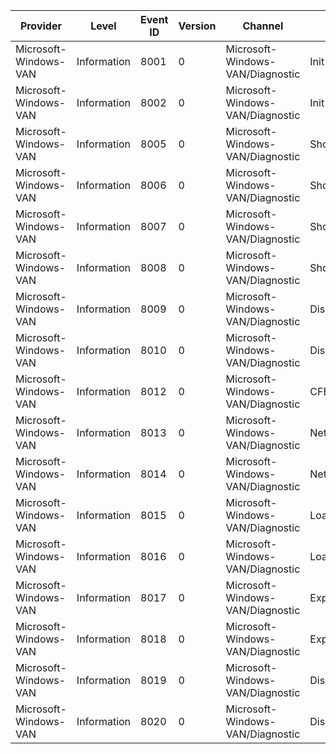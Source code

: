 Provider               |  Level        |  Event ID  |  Version  |  Channel                           |  Task                     |  Opcode  |  Keyword               |  Message
-----------------------|---------------|------------|-----------|------------------------------------|---------------------------|----------|------------------------|---------
Microsoft-Windows-VAN  |  Information  |  8001      |  0        |  Microsoft-Windows-VAN/Diagnostic  |  Init                     |  Start   |                        |
Microsoft-Windows-VAN  |  Information  |  8002      |  0        |  Microsoft-Windows-VAN/Diagnostic  |  Init                     |  Stop    |                        |
Microsoft-Windows-VAN  |  Information  |  8005      |  0        |  Microsoft-Windows-VAN/Diagnostic  |  ShowFlyoutFromTray       |  Start   |                        |
Microsoft-Windows-VAN  |  Information  |  8006      |  0        |  Microsoft-Windows-VAN/Diagnostic  |  ShowFlyoutFromTray       |  Stop    |                        |
Microsoft-Windows-VAN  |  Information  |  8007      |  0        |  Microsoft-Windows-VAN/Diagnostic  |  ShowCFE                  |  Start   |  VAN-Performance       |
Microsoft-Windows-VAN  |  Information  |  8008      |  0        |  Microsoft-Windows-VAN/Diagnostic  |  ShowCFE                  |  Stop    |                        |
Microsoft-Windows-VAN  |  Information  |  8009      |  0        |  Microsoft-Windows-VAN/Diagnostic  |  Disconnect               |  Start   |                        |
Microsoft-Windows-VAN  |  Information  |  8010      |  0        |  Microsoft-Windows-VAN/Diagnostic  |  Disconnect               |  Stop    |                        |
Microsoft-Windows-VAN  |  Information  |  8012      |  0        |  Microsoft-Windows-VAN/Diagnostic  |  CFEConnectFlowFinished   |          |  VAN-Performance       |
Microsoft-Windows-VAN  |  Information  |  8013      |  0        |  Microsoft-Windows-VAN/Diagnostic  |  NetworkStatus_Limited    |          |  VAN-Performance Aoac  |
Microsoft-Windows-VAN  |  Information  |  8014      |  0        |  Microsoft-Windows-VAN/Diagnostic  |  NetworkStatus_Connected  |          |  VAN-Performance Aoac  |
Microsoft-Windows-VAN  |  Information  |  8015      |  0        |  Microsoft-Windows-VAN/Diagnostic  |  LoadPreCFE               |  Start   |  VAN-Performance       |
Microsoft-Windows-VAN  |  Information  |  8016      |  0        |  Microsoft-Windows-VAN/Diagnostic  |  LoadPreCFE               |  Stop    |  VAN-Performance       |
Microsoft-Windows-VAN  |  Information  |  8017      |  0        |  Microsoft-Windows-VAN/Diagnostic  |  ExpandNetwork            |  Start   |  VAN-Performance       |
Microsoft-Windows-VAN  |  Information  |  8018      |  0        |  Microsoft-Windows-VAN/Diagnostic  |  ExpandNetwork            |  Stop    |  VAN-Performance       |
Microsoft-Windows-VAN  |  Information  |  8019      |  0        |  Microsoft-Windows-VAN/Diagnostic  |  DisplayContextMenu       |  Start   |  VAN-Performance       |
Microsoft-Windows-VAN  |  Information  |  8020      |  0        |  Microsoft-Windows-VAN/Diagnostic  |  DisplayContextMenu       |  Stop    |  VAN-Performance       |